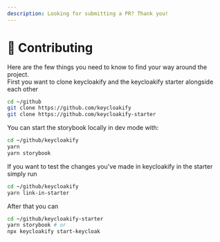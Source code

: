 ```yaml
---
description: Looking for submitting a PR? Thank you!
---
```


# 💟 Contributing

Here are the few things you need to know to find your way around the project.  \
First you want to clone keycloakify and the keycloakify starter alongside each other

```bash
cd ~/github
git clone https://github.com/keycloakify
git clone https://github.com/keycloakify-starter
```

You can start the storybook locally in dev mode with: &#x20;

```bash
cd ~/github/keycloakify
yarn
yarn storybook
```

If you want to test the changes you've made in keycloakify in the starter simply run

```bash
cd ~/github/keycloakify
yarn link-in-starter
```

After that you can

```bash
cd ~/github/keycloakify-starter
yarn storybook # or
npx keycloakify start-keycloak
```
